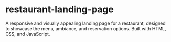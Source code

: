 # restaurant-landing-page
A responsive and visually appealing landing page for a restaurant, designed to showcase the menu, ambiance, and reservation options. Built with HTML, CSS, and JavaScript.
